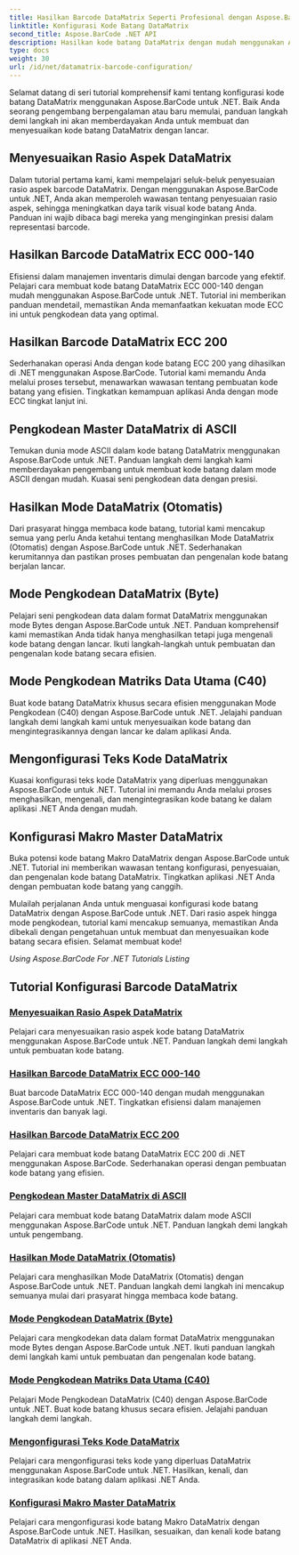 ```yaml
---
title: Hasilkan Barcode DataMatrix Seperti Profesional dengan Aspose.BarCode.
linktitle: Konfigurasi Kode Batang DataMatrix
second_title: Aspose.BarCode .NET API
description: Hasilkan kode batang DataMatrix dengan mudah menggunakan Aspose.BarCode untuk .NET. Sesuaikan rasio aspek, mode ECC, pengkodean, dan lainnya. Tingkatkan efisiensi dalam pembuatan kode batang.
type: docs
weight: 30
url: /id/net/datamatrix-barcode-configuration/
---
```



Selamat datang di seri tutorial komprehensif kami tentang konfigurasi kode batang DataMatrix menggunakan Aspose.BarCode untuk .NET. Baik Anda seorang pengembang berpengalaman atau baru memulai, panduan langkah demi langkah ini akan memberdayakan Anda untuk membuat dan menyesuaikan kode batang DataMatrix dengan lancar.

## Menyesuaikan Rasio Aspek DataMatrix

Dalam tutorial pertama kami, kami mempelajari seluk-beluk penyesuaian rasio aspek barcode DataMatrix. Dengan menggunakan Aspose.BarCode untuk .NET, Anda akan memperoleh wawasan tentang penyesuaian rasio aspek, sehingga meningkatkan daya tarik visual kode batang Anda. Panduan ini wajib dibaca bagi mereka yang menginginkan presisi dalam representasi barcode.

## Hasilkan Barcode DataMatrix ECC 000-140

Efisiensi dalam manajemen inventaris dimulai dengan barcode yang efektif. Pelajari cara membuat kode batang DataMatrix ECC 000-140 dengan mudah menggunakan Aspose.BarCode untuk .NET. Tutorial ini memberikan panduan mendetail, memastikan Anda memanfaatkan kekuatan mode ECC ini untuk pengkodean data yang optimal.

## Hasilkan Barcode DataMatrix ECC 200

Sederhanakan operasi Anda dengan kode batang ECC 200 yang dihasilkan di .NET menggunakan Aspose.BarCode. Tutorial kami memandu Anda melalui proses tersebut, menawarkan wawasan tentang pembuatan kode batang yang efisien. Tingkatkan kemampuan aplikasi Anda dengan mode ECC tingkat lanjut ini.

## Pengkodean Master DataMatrix di ASCII

Temukan dunia mode ASCII dalam kode batang DataMatrix menggunakan Aspose.BarCode untuk .NET. Panduan langkah demi langkah kami memberdayakan pengembang untuk membuat kode batang dalam mode ASCII dengan mudah. Kuasai seni pengkodean data dengan presisi.

## Hasilkan Mode DataMatrix (Otomatis)

Dari prasyarat hingga membaca kode batang, tutorial kami mencakup semua yang perlu Anda ketahui tentang menghasilkan Mode DataMatrix (Otomatis) dengan Aspose.BarCode untuk .NET. Sederhanakan kerumitannya dan pastikan proses pembuatan dan pengenalan kode batang berjalan lancar.

## Mode Pengkodean DataMatrix (Byte)

Pelajari seni pengkodean data dalam format DataMatrix menggunakan mode Bytes dengan Aspose.BarCode untuk .NET. Panduan komprehensif kami memastikan Anda tidak hanya menghasilkan tetapi juga mengenali kode batang dengan lancar. Ikuti langkah-langkah untuk pembuatan dan pengenalan kode batang secara efisien.

## Mode Pengkodean Matriks Data Utama (C40)

Buat kode batang DataMatrix khusus secara efisien menggunakan Mode Pengkodean (C40) dengan Aspose.BarCode untuk .NET. Jelajahi panduan langkah demi langkah kami untuk menyesuaikan kode batang dan mengintegrasikannya dengan lancar ke dalam aplikasi Anda.

## Mengonfigurasi Teks Kode DataMatrix

Kuasai konfigurasi teks kode DataMatrix yang diperluas menggunakan Aspose.BarCode untuk .NET. Tutorial ini memandu Anda melalui proses menghasilkan, mengenali, dan mengintegrasikan kode batang ke dalam aplikasi .NET Anda dengan mudah.

## Konfigurasi Makro Master DataMatrix

Buka potensi kode batang Makro DataMatrix dengan Aspose.BarCode untuk .NET. Tutorial ini memberikan wawasan tentang konfigurasi, penyesuaian, dan pengenalan kode batang DataMatrix. Tingkatkan aplikasi .NET Anda dengan pembuatan kode batang yang canggih.

Mulailah perjalanan Anda untuk menguasai konfigurasi kode batang DataMatrix dengan Aspose.BarCode untuk .NET. Dari rasio aspek hingga mode pengkodean, tutorial kami mencakup semuanya, memastikan Anda dibekali dengan pengetahuan untuk membuat dan menyesuaikan kode batang secara efisien. Selamat membuat kode!

*Using Aspose.BarCode For .NET Tutorials Listing*
## Tutorial Konfigurasi Barcode DataMatrix
### [Menyesuaikan Rasio Aspek DataMatrix](./datamatrix-aspect-ratio-customization/)
Pelajari cara menyesuaikan rasio aspek kode batang DataMatrix menggunakan Aspose.BarCode untuk .NET. Panduan langkah demi langkah untuk pembuatan kode batang.
### [Hasilkan Barcode DataMatrix ECC 000-140](./datamatrix-ecc-000-140-configuration/)
Buat barcode DataMatrix ECC 000-140 dengan mudah menggunakan Aspose.BarCode untuk .NET. Tingkatkan efisiensi dalam manajemen inventaris dan banyak lagi.
### [Hasilkan Barcode DataMatrix ECC 200](./datamatrix-ecc-200-configuration/)
Pelajari cara membuat kode batang DataMatrix ECC 200 di .NET menggunakan Aspose.BarCode. Sederhanakan operasi dengan pembuatan kode batang yang efisien.
### [Pengkodean Master DataMatrix di ASCII](./datamatrix-encoding-mode-ascii/)
Pelajari cara membuat kode batang DataMatrix dalam mode ASCII menggunakan Aspose.BarCode untuk .NET. Panduan langkah demi langkah untuk pengembang.
### [Hasilkan Mode DataMatrix (Otomatis)](./datamatrix-encoding-mode-auto/)
Pelajari cara menghasilkan Mode DataMatrix (Otomatis) dengan Aspose.BarCode untuk .NET. Panduan langkah demi langkah ini mencakup semuanya mulai dari prasyarat hingga membaca kode batang.
### [Mode Pengkodean DataMatrix (Byte)](./datamatrix-encoding-mode-bytes/)
Pelajari cara mengkodekan data dalam format DataMatrix menggunakan mode Bytes dengan Aspose.BarCode untuk .NET. Ikuti panduan langkah demi langkah kami untuk pembuatan dan pengenalan kode batang.
### [Mode Pengkodean Matriks Data Utama (C40)](./datamatrix-encoding-mode-c40/)
Pelajari Mode Pengkodean DataMatrix (C40) dengan Aspose.BarCode untuk .NET. Buat kode batang khusus secara efisien. Jelajahi panduan langkah demi langkah.
### [Mengonfigurasi Teks Kode DataMatrix](./datamatrix-extended-code-text-configuration/)
Pelajari cara mengonfigurasi teks kode yang diperluas DataMatrix menggunakan Aspose.BarCode untuk .NET. Hasilkan, kenali, dan integrasikan kode batang dalam aplikasi .NET Anda.
### [Konfigurasi Makro Master DataMatrix](./datamatrix-macro-configuration/)
Pelajari cara mengonfigurasi kode batang Makro DataMatrix dengan Aspose.BarCode untuk .NET. Hasilkan, sesuaikan, dan kenali kode batang DataMatrix di aplikasi .NET Anda.
